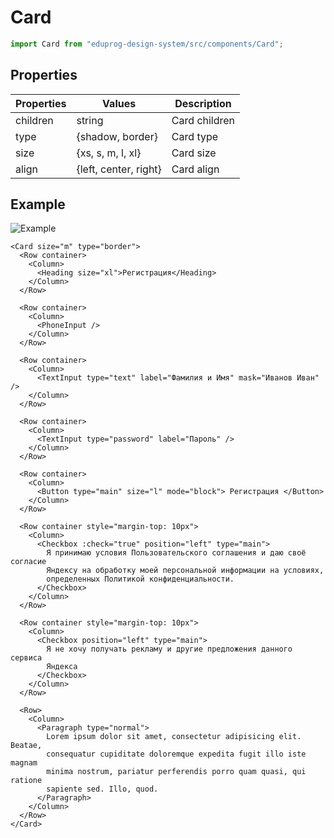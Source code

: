 # Card

```js
import Card from "eduprog-design-system/src/components/Card";
```

## Properties

| Properties | Values                | Description   |
| ---------- | --------------------- | ------------- |
| children   | string                | Card children |
| type       | {shadow, border}      | Card type     |
| size       | {xs, s, m, l, xl}     | Card size     |
| align      | {left, center, right} | Card align    |

## Example

![Example](https://i.imgur.com/Px9Zvf4.png)

```vue
<Card size="m" type="border">
  <Row container>
    <Column>
      <Heading size="xl">Регистрация</Heading>
    </Column>
  </Row>

  <Row container>
    <Column>
      <PhoneInput />
    </Column>
  </Row>

  <Row container>
    <Column>
      <TextInput type="text" label="Фамилия и Имя" mask="Иванов Иван" />
    </Column>
  </Row>

  <Row container>
    <Column>
      <TextInput type="password" label="Пароль" />
    </Column>
  </Row>

  <Row container>
    <Column>
      <Button type="main" size="l" mode="block"> Регистрация </Button>
    </Column>
  </Row>

  <Row container style="margin-top: 10px">
    <Column>
      <Checkbox :check="true" position="left" type="main">
        Я принимаю условия Пользовательского соглашения и даю своё согласие
        Яндексу на обработку моей персональной информации на условиях,
        определенных Политикой конфиденциальности.
      </Checkbox>
    </Column>
  </Row>

  <Row container style="margin-top: 10px">
    <Column>
      <Checkbox position="left" type="main">
        Я не хочу получать рекламу и другие предложения данного сервиса
        Яндекса
      </Checkbox>
    </Column>
  </Row>

  <Row>
    <Column>
      <Paragraph type="normal">
        Lorem ipsum dolor sit amet, consectetur adipisicing elit. Beatae,
        consequatur cupiditate doloremque expedita fugit illo iste magnam
        minima nostrum, pariatur perferendis porro quam quasi, qui ratione
        sapiente sed. Illo, quod.
      </Paragraph>
    </Column>
  </Row>
</Card>
```